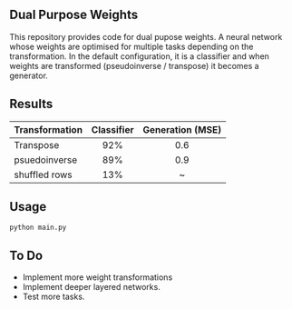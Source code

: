 ## Dual Purpose Weights

This repository provides code for dual pupose weights. A neural network whose weights are optimised for multiple tasks depending on the transformation. In the default configuration, it is a classifier and when weights are transformed (pseudoinverse / transpose) it becomes a generator.


## Results

| Transformation    | Classifier    | Generation (MSE)    |
| ------------------|:-------------:|:-------------:|
| Transpose         | 92%           |  0.6          |
| psuedoinverse     | 89%           |  0.9          |
| shuffled rows     | 13%           |  ~            |

## Usage 

```
python main.py
```

## To Do

* Implement more weight transformations
* Implement deeper layered networks.
* Test more tasks.

